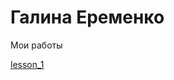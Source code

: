 
# Галина Еременко
Мои работы

[lesson_1](gallina-eremenko.github.io/lesson_1/ "Моя готовая работа")
